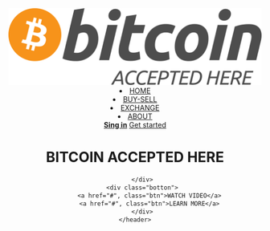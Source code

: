 <!DOCTYPE html>
<html>
<head>
	<title> Bitcoin Buy-sell...</title>
	<link rel="stylesheet" type="text/css" href="pic/exxx.css">
</head>
<body>
	<header>
		<div class="main">
			<div class="bitcoin">
				<img src="bitcoin.png">
			</div>
			<u1>
				<li class="active"><a href="#">HOME</a></li>
				<li><a href="#">BUY-SELL</a></li>
				<li><a href="#">EXCHANGE</a></li>
				<li><a href="#">ABOUT</a></li>
			</u1>
		</div>
		<div class="title1">
			<b><a  href="#", class="btn">Sing in</a></b>
			<a href="#", class="btn1">Get started</a>	
		</div>
		<div class="title">
			<h1>BITCOIN ACCEPTED HERE </h1>
			
		</div>
		<div class="botton">
			<a href="#", class="btn">WATCH VIDEO</a>
			<a href="#", class="btn">LEARN MORE</a>
		</div>
	</header>
</body>
</html>
